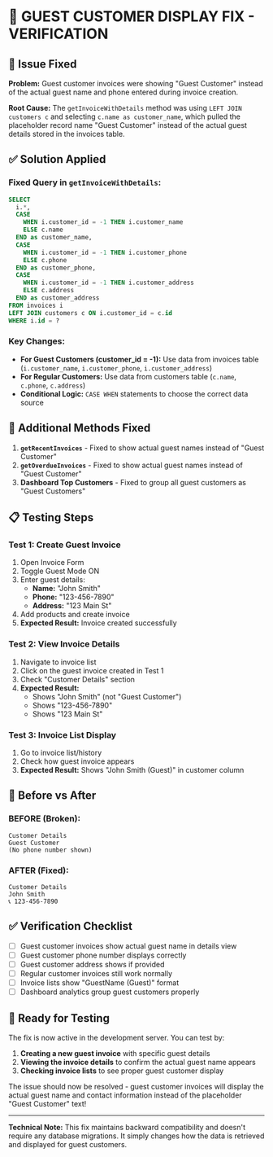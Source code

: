 # 🔧 GUEST CUSTOMER DISPLAY FIX - VERIFICATION

## 🎯 **Issue Fixed**

**Problem:** Guest customer invoices were showing "Guest Customer" instead of the actual guest name and phone entered during invoice creation.

**Root Cause:** The `getInvoiceWithDetails` method was using `LEFT JOIN customers c` and selecting `c.name as customer_name`, which pulled the placeholder record name "Guest Customer" instead of the actual guest details stored in the invoices table.

## ✅ **Solution Applied**

### **Fixed Query in `getInvoiceWithDetails`:**
```sql
SELECT 
  i.*,
  CASE 
    WHEN i.customer_id = -1 THEN i.customer_name
    ELSE c.name
  END as customer_name,
  CASE 
    WHEN i.customer_id = -1 THEN i.customer_phone
    ELSE c.phone
  END as customer_phone,
  CASE 
    WHEN i.customer_id = -1 THEN i.customer_address
    ELSE c.address
  END as customer_address
FROM invoices i
LEFT JOIN customers c ON i.customer_id = c.id
WHERE i.id = ?
```

### **Key Changes:**
- **For Guest Customers (customer_id = -1):** Use data from invoices table (`i.customer_name`, `i.customer_phone`, `i.customer_address`)
- **For Regular Customers:** Use data from customers table (`c.name`, `c.phone`, `c.address`)
- **Conditional Logic:** `CASE WHEN` statements to choose the correct data source

## 🔄 **Additional Methods Fixed**

1. **`getRecentInvoices`** - Fixed to show actual guest names instead of "Guest Customer"
2. **`getOverdueInvoices`** - Fixed to show actual guest names instead of "Guest Customer"  
3. **Dashboard Top Customers** - Fixed to group all guest customers as "Guest Customers"

## 📋 **Testing Steps**

### **Test 1: Create Guest Invoice**
1. Open Invoice Form
2. Toggle Guest Mode ON
3. Enter guest details:
   - **Name:** "John Smith"
   - **Phone:** "123-456-7890"
   - **Address:** "123 Main St"
4. Add products and create invoice
5. **Expected Result:** Invoice created successfully

### **Test 2: View Invoice Details**
1. Navigate to invoice list
2. Click on the guest invoice created in Test 1
3. Check "Customer Details" section
4. **Expected Result:** 
   - Shows "John Smith" (not "Guest Customer")
   - Shows "123-456-7890" 
   - Shows "123 Main St"

### **Test 3: Invoice List Display**
1. Go to invoice list/history
2. Check how guest invoice appears
3. **Expected Result:** Shows "John Smith (Guest)" in customer column

## 🎯 **Before vs After**

### **BEFORE (Broken):**
```
Customer Details
Guest Customer
(No phone number shown)
```

### **AFTER (Fixed):**
```
Customer Details
John Smith
📞 123-456-7890
```

## ✅ **Verification Checklist**

- [ ] Guest customer invoices show actual guest name in details view
- [ ] Guest customer phone number displays correctly
- [ ] Guest customer address shows if provided
- [ ] Regular customer invoices still work normally
- [ ] Invoice lists show "GuestName (Guest)" format
- [ ] Dashboard analytics group guest customers properly

## 🚀 **Ready for Testing**

The fix is now active in the development server. You can test by:

1. **Creating a new guest invoice** with specific guest details
2. **Viewing the invoice details** to confirm the actual guest name appears
3. **Checking invoice lists** to see proper guest customer display

The issue should now be resolved - guest customer invoices will display the actual guest name and contact information instead of the placeholder "Guest Customer" text!

---

**Technical Note:** This fix maintains backward compatibility and doesn't require any database migrations. It simply changes how the data is retrieved and displayed for guest customers.
